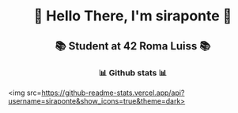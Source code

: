 <h1 align=center> 🐧 Hello There, I'm siraponte 🐧 </h1>

<h2 align=center> 📚 Student at 42 Roma Luiss 📚 </h2>

<h3 align=center> 📊 Github stats 📊 </h3>

<p align=center>
  
<img src=https://github-readme-stats.vercel.app/api?username=siraponte&show_icons=true&theme=dark>

</p>
